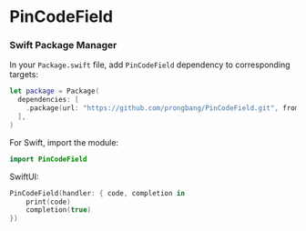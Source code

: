 # PinCodeField


### Swift Package Manager

In your `Package.swift` file, add `PinCodeField` dependency to corresponding targets:

```swift
let package = Package(
  dependencies: [
    .package(url: "https://github.com/prongbang/PinCodeField.git", from: "1.0.0"),
  ],
)
```

For Swift, import the module:


```swift
import PinCodeField
```

SwiftUI:

```swift
PinCodeField(handler: { code, completion in
    print(code)
    completion(true)
})
```
